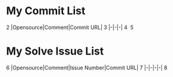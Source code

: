 # My Commit List
2
|Opensource|Comment|Commit URL|
3
|-|-|-|
4
​
5
# My Solve Issue List
6
|Opensource|Comment|Issue Number|Commit URL|
7
|-|-|-|-|
8
